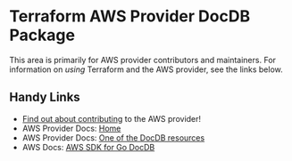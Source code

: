 # Terraform AWS Provider DocDB Package

This area is primarily for AWS provider contributors and maintainers. For information on _using_ Terraform and the AWS provider, see the links below.


## Handy Links

* [Find out about contributing](../../../docs/contributing) to the AWS provider!
* AWS Provider Docs: [Home](https://registry.terraform.io/providers/hashicorp/aws/latest/docs)
* AWS Provider Docs: [One of the DocDB resources](https://registry.terraform.io/providers/hashicorp/aws/latest/docs/resources/docdb_cluster)
* AWS Docs: [AWS SDK for Go DocDB](https://docs.aws.amazon.com/sdk-for-go/api/service/docdb/)

